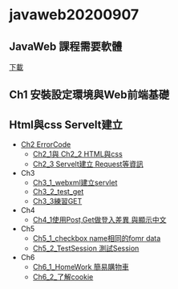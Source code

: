 # javaweb20200907
## JavaWeb 課程需要軟體
[下載](https://drive.google.com/file/d/1hljBks3O8Ra94xdidB8F1PYEooWcplan/view)

## Ch1 安裝設定環境與Web前端基礎
## Html與css Servelt建立
+ [Ch2 ErrorCode](https://github.com/xvpowerg/javaweb20200907/tree/master/Ch2) 
   + [Ch2_1與 Ch2_2 HTML與css](https://github.com/xvpowerg/javaweb20200907/tree/master/Ch2/html/Ch2)
   + [Ch2_3 Servelt建立 Request等資訊](https://github.com/xvpowerg/javaweb20200907/tree/master/Ch2/Ch2_3)
+ Ch3
   + [Ch3_1_webxml建立servlet](https://github.com/xvpowerg/javaweb20200907/tree/master/Ch3/C3_1_webxml%E5%BB%BA%E7%AB%8Bservlet)
   + [Ch3_2_test_get](https://github.com/xvpowerg/javaweb20200907/tree/master/Ch3/C3_2_test_get)
   + [Ch3_3練習GET](https://github.com/xvpowerg/javaweb20200907/tree/master/Ch3/Ch3_3%E7%B7%B4%E7%BF%92GET)
+ Ch4
  + [Ch4_1使用Post,Get做登入差異 與顯示中文](https://github.com/xvpowerg/javaweb20200907/tree/master/Ch4/Ch4_1)
+ Ch5
  + [Ch5_1_checkbox name相同的fomr data](https://github.com/xvpowerg/javaweb20200907/tree/master/Ch5/Ch5_1_checkbox)
  + [Ch5_2_TestSession 測試Session](https://github.com/xvpowerg/javaweb20200907/tree/master/Ch5/Ch5_2_TestSession)
+ Ch6
   + [Ch6_1_HomeWork 簡易購物車](https://github.com/xvpowerg/javaweb20200907/tree/master/Ch6/Ch6_1_HomeWork)
   + [Ch6_2_了解cookie](https://github.com/xvpowerg/javaweb20200907/tree/master/Ch6/Ch6_2_Cookie)
